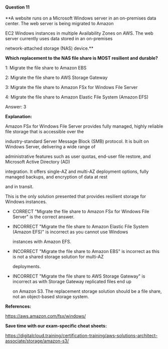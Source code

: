 #### Question  11


**A website runs on a Microsoft Windows server in an on-premises data center. The web server is being migrated to Amazon

EC2 Windows instances in multiple Availability Zones on AWS. The web server currently uses data stored in an on-premises

network-attached storage (NAS) device.**


**Which replacement to the NAS file share is MOST resilient and durable?**


1: Migrate the file share to Amazon EBS


2: Migrate the file share to AWS Storage Gateway


3: Migrate the file share to Amazon FSx for Windows File Server


4: Migrate the file share to Amazon Elastic File System (Amazon EFS)


Answer: 3


**Explanation:**


Amazon FSx for Windows File Server provides fully managed, highly reliable file storage that is accessible over the

industry-standard Server Message Block (SMB) protocol. It is built on Windows Server, delivering a wide range of

administrative features such as user quotas, end-user file restore, and Microsoft Active Directory (AD)

integration. It offers single-AZ and multi-AZ deployment options, fully managed backups, and encryption of data at rest

and in transit.


This is the only solution presented that provides resilient storage for Windows instances.


- CORRECT "Migrate the file share to Amazon FSx for Windows File Server" is the correct answer.


- INCORRECT "Migrate the file share to Amazon Elastic File System (Amazon EFS)" is incorrect as you cannot use Windows

  instances with Amazon EFS.


- INCORRECT "Migrate the file share to Amazon EBS" is incorrect as this is not a shared storage solution for multi-AZ

  deployments.


- INCORRECT "Migrate the file share to AWS Storage Gateway" is incorrect as with Storage Gateway replicated files end up

  on Amazon S3. The replacement storage solution should be a file share, not an object-based storage system.


**References:**


https://aws.amazon.com/fsx/windows/


**Save time with our exam-specific cheat sheets:**


https://digitalcloud.training/certification-training/aws-solutions-architect-associate/storage/amazon-s3/

